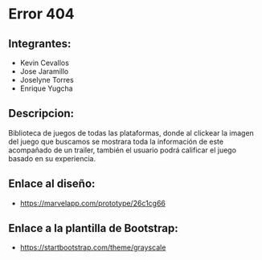 # Error 404

## Integrantes:
  * Kevin Cevallos
  * Jose Jaramillo
  * Joselyne Torres 
  * Enrique Yugcha
  
## Descripcion:
  Biblioteca de juegos de todas las plataformas, donde al clickear la imagen del juego que buscamos se mostrara toda la información de este acompañado de un trailer, también el usuario podrá calificar el juego basado en su experiencia.
  
## Enlace al diseño: 
 * https://marvelapp.com/prototype/26c1cg66
 
## Enlace a la plantilla de Bootstrap:
 * https://startbootstrap.com/theme/grayscale
 
